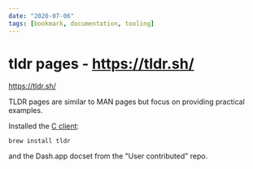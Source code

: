 ```yaml
---
date: "2020-07-06"
tags: [bookmark, documentation, tooling]
---
```


# tldr pages - https://tldr.sh/

<https://tldr.sh/>

TLDR pages are similar to MAN pages but focus on providing practical examples.

Installed the [C client](https://github.com/tldr-pages/tldr-c-client):

```
brew install tldr
```

and the Dash.app docset from the "User contributed" repo.
